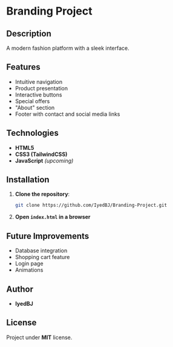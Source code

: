 # Branding Project

## Description
A modern fashion platform with a sleek interface.

## Features
- Intuitive navigation
- Product presentation
- Interactive buttons
- Special offers
- "About" section
- Footer with contact and social media links

## Technologies
- **HTML5**
- **CSS3 (TailwindCSS)**
- **JavaScript** *(upcoming)*

## Installation
1. **Clone the repository**:
   ```bash
   git clone https://github.com/IyedBJ/Branding-Project.git
   ```
2. **Open `index.html` in a browser**

## Future Improvements
- Database integration
- Shopping cart feature
- Login page
- Animations

## Author
- **IyedBJ**

## License
Project under **MIT** license.

